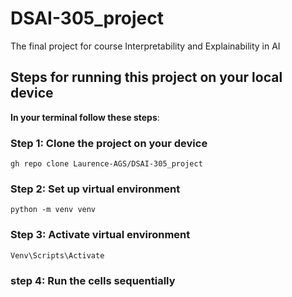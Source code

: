 # DSAI-305_project

The final project for course Interpretability and Explainability in AI

## Steps for running this project on your local device

**In your terminal follow these steps**:

### Step 1: Clone the project on your device

`gh repo clone Laurence-AGS/DSAI-305_project`

### Step 2: Set up virtual environment

`python -m venv venv`

### Step 3: Activate virtual environment

`Venv\Scripts\Activate`

### step 4: Run the cells sequentially
